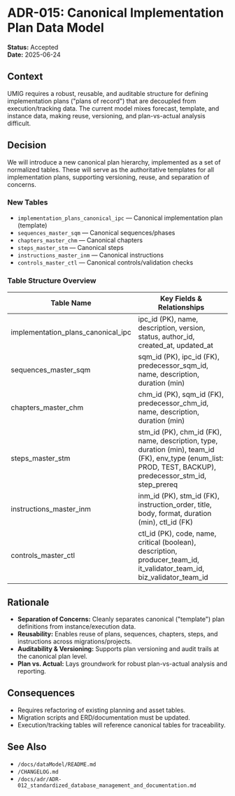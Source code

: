 # ADR-015: Canonical Implementation Plan Data Model

**Status:** Accepted  
**Date:** 2025-06-24  

## Context
UMIG requires a robust, reusable, and auditable structure for defining implementation plans ("plans of record") that are decoupled from execution/tracking data. The current model mixes forecast, template, and instance data, making reuse, versioning, and plan-vs-actual analysis difficult.

## Decision
We will introduce a new canonical plan hierarchy, implemented as a set of normalized tables. These will serve as the authoritative templates for all implementation plans, supporting versioning, reuse, and separation of concerns.

### New Tables
- `implementation_plans_canonical_ipc` — Canonical implementation plan (template)
- `sequences_master_sqm` — Canonical sequences/phases
- `chapters_master_chm` — Canonical chapters
- `steps_master_stm` — Canonical steps
- `instructions_master_inm` — Canonical instructions
- `controls_master_ctl` — Canonical controls/validation checks

### Table Structure Overview

| Table Name                         | Key Fields & Relationships                                              |
|-------------------------------------|------------------------------------------------------------------------|
| implementation_plans_canonical_ipc  | ipc_id (PK), name, description, version, status, author_id, created_at, updated_at |
| sequences_master_sqm                | sqm_id (PK), ipc_id (FK), predecessor_sqm_id, name, description, duration (min) |
| chapters_master_chm                 | chm_id (PK), sqm_id (FK), predecessor_chm_id, name, description, duration (min) |
| steps_master_stm                    | stm_id (PK), chm_id (FK), name, description, type, duration (min), team_id (FK), env_type (enum_list: PROD, TEST, BACKUP), predecessor_stm_id, step_prereq |
| instructions_master_inm             | inm_id (PK), stm_id (FK), instruction_order, title, body, format, duration (min), ctl_id (FK) |
| controls_master_ctl                 | ctl_id (PK), code, name, critical (boolean), description, producer_team_id, it_validator_team_id, biz_validator_team_id |

## Rationale
- **Separation of Concerns:** Cleanly separates canonical ("template") plan definitions from instance/execution data.
- **Reusability:** Enables reuse of plans, sequences, chapters, steps, and instructions across migrations/projects.
- **Auditability & Versioning:** Supports plan versioning and audit trails at the canonical plan level.
- **Plan vs. Actual:** Lays groundwork for robust plan-vs-actual analysis and reporting.

## Consequences
- Requires refactoring of existing planning and asset tables.
- Migration scripts and ERD/documentation must be updated.
- Execution/tracking tables will reference canonical tables for traceability.

## See Also
- `/docs/dataModel/README.md`
- `/CHANGELOG.md`
- `/docs/adr/ADR-012_standardized_database_management_and_documentation.md`
